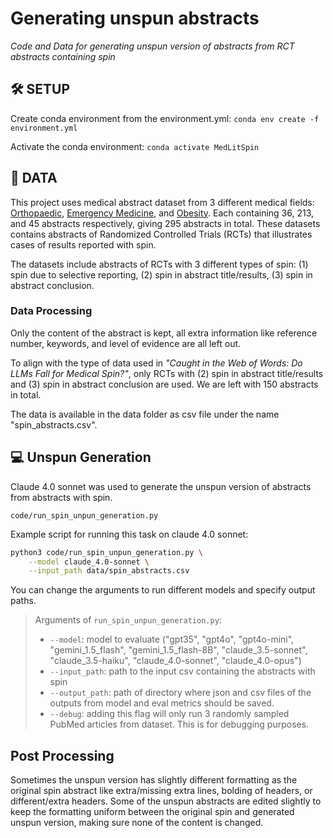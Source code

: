 # Generating unspun abstracts

*Code and Data for generating unspun version of abstracts from RCT abstracts containing spin*

## :hammer_and_wrench: SETUP

Create conda environment from the environment.yml: `conda env create -f environment.yml`

Activate the conda environment: `conda activate MedLitSpin`

## :bookmark_tabs: DATA

This project uses medical abstract dataset from 3 different medical fields: [Orthopaedic](https://osf.io/89eky), [Emergency Medicine](https://osf.io/c8np7), and [Obesity](https://osf.io/gprzw). Each containing 36, 213, and 45 abstracts respectively, giving 295 abstracts in total. These datasets contains abstracts of Randomized Controlled Trials (RCTs) that illustrates cases of results reported with spin.

The datasets include abstracts of RCTs with 3 different types of spin: (1) spin due to selective reporting, (2) spin in abstract title/results, (3) spin in abstract conclusion.

### Data Processing

Only the content of the abstract is kept, all extra information like reference number, keywords, and level of evidence are all left out.

To align with the type of data used in *"Caught in the Web of Words: Do LLMs Fall for Medical Spin?"*, only RCTs with (2) spin in abstract title/results and (3) spin in abstract conclusion are used. We are left with 150 abstracts in total.

The data is available in the data folder as csv file under the name "spin_abstracts.csv".

## :computer: Unspun Generation

Claude 4.0 sonnet was used to generate the unspun version of abstracts from abstracts with spin. 

`code/run_spin_unpun_generation.py`

Example script for running this task on claude 4.0 sonnet:
```bash
python3 code/run_spin_unpun_generation.py \
    --model claude_4.0-sonnet \
    --input_path data/spin_abstracts.csv
```

You can change the arguments to run different models and specify output paths.

> Arguments of `run_spin_unpun_generation.py`:
> - `--model`: model to evaluate ("gpt35", "gpt4o", "gpt4o-mini", "gemini_1.5_flash", 
                                 "gemini_1.5_flash-8B", "claude_3.5-sonnet", "claude_3.5-haiku",  "claude_4.0-sonnet", "claude_4.0-opus")
> - `--input_path`: path to the input csv containing the abstracts with spin
> - `--output_path`: path of directory where json and csv files of the outputs from model and eval metrics should be saved.
> - `--debug`: adding this flag will only run 3 randomly sampled PubMed articles from dataset. This is for debugging purposes.

## Post Processing

Sometimes the unspun version has slightly different formatting as the original spin abstract like extra/missing extra lines, bolding of headers, or different/extra headers. Some of the unspun abstracts are edited slightly to keep the formatting uniform between the original spin and generated unspun version, making sure none of the content is changed.